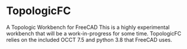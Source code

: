 # TopologicFC
A Topologic Workbench for FreeCAD
This is a highly experimental workbench that will be a work-in-progress for some time.
TopologicFC relies on the included OCCT 7.5 and python 3.8 that FreeCAD uses.
